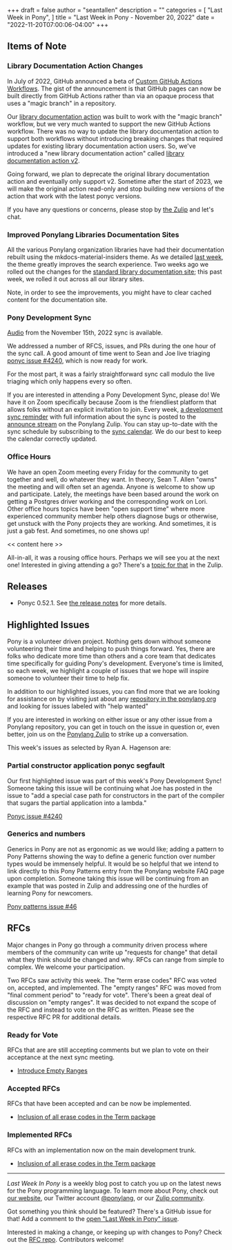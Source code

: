 +++
draft = false
author = "seantallen"
description = ""
categories = [
    "Last Week in Pony",
]
title = "Last Week in Pony - November 20, 2022"
date = "2022-11-20T07:00:06-04:00"
+++

<!--more-->

## Items of Note

### Library Documentation Action Changes

In July of 2022, GitHub announced a beta of [Custom GitHub Actions Workflows](https://github.blog/changelog/2022-07-27-github-pages-custom-github-actions-workflows-beta/). The gist of the announcement is that GitHub pages can now be built directly from GitHub Actions rather than via an opaque process that uses a "magic branch" in a repository.

Our [library documentation action](https://github.com/ponylang/library-documentation-action) was built to work with the "magic branch" workflow, but we very much wanted to support the new GitHub Actions workflow. There was no way to update the library documentation action to support both workflows without introducing breaking changes that required updates for existing library documentation action users. So, we've introduced a "new library documentation action" called [library documentation action v2](https://github.com/ponylang/library-documentation-action-v2).

Going forward, we plan to deprecate the original library documentation action and eventually only support v2. Sometime after the start of 2023, we will make the original action read-only and stop building new versions of the action that work with the latest ponyc versions.

If you have any questions or concerns, please stop by [the Zulip](https://ponylang.zulipchat.com/) and let's chat.

### Improved Ponylang Libraries Documentation Sites

All the various Ponylang organization libraries have had their documentation rebuilt using the mkdocs-material-insiders theme. As we detailed [last week](https://www.ponylang.io/blog/2022/11/last-week-in-pony---november-13-2022/#stdlib-ponylang-io-improved), the theme greatly improves the search experience. Two weeks ago we rolled out the changes for the [standard library documentation site](https://stdlib.ponylang.org); this past week, we rolled it out across all our library sites.

Note, in order to see the improvements, you might have to clear cached content for the documentation site.

### Pony Development Sync

[Audio](https://sync-recordings.ponylang.io/r/2022_11_15.m4a) from the November 15th, 2022 sync is available.

We addressed a number of RFCS, issues, and PRs during the one hour of the sync call. A good amount of time went to Sean and Joe live triaging [ponyc issue #4240](https://github.com/ponylang/ponyc/issues/4240), which is now ready for work.

For the most part, it was a fairly straightforward sync call modulo the live triaging which only happens every so often.

If you are interested in attending a Pony Development Sync, please do! We have it on Zoom specifically because Zoom is the friendliest platform that allows folks without an explicit invitation to join. Every week, [a development sync reminder](https://ponylang.zulipchat.com/#narrow/stream/189932-announce/topic/Sync.20Reminder) with full information about the sync is posted to the [announce stream](https://ponylang.zulipchat.com/#narrow/stream/189932-announce) on the Ponylang Zulip. You can stay up-to-date with the sync schedule by subscribing to the [sync calendar](https://calendar.google.com/calendar/ical/59jcru6f50mrpqbm7em4iclnkk%40group.calendar.google.com/public/basic.ics). We do our best to keep the calendar correctly updated.

### Office Hours

We have an open Zoom meeting every Friday for the community to get together and well, do whatever they want. In theory, Sean T. Allen "owns" the meeting and will often set an agenda. Anyone is welcome to show up and participate. Lately, the meetings have been based around the work on getting a Postgres driver working and the corresponding work on Lori. Other office hours topics have been "open support time" where more experienced community member help others diagnose bugs or otherwise, get unstuck with the Pony projects they are working. And sometimes, it is just a gab fest. And sometimes, no one shows up!

<< content here >>

All-in-all, it was a rousing office hours. Perhaps we will see you at the next one! Interested in giving attending a go? There's a [topic for that](https://ponylang.zulipchat.com/#narrow/stream/189934-general/topic/Office.20hours) in the Zulip.

## Releases

- Ponyc 0.52.1. See [the release notes](https://github.com/ponylang/ponyc/releases/tag/0.52.1) for more details.

## Highlighted Issues

Pony is a volunteer driven project. Nothing gets down without someone volunteering their time and helping to push things forward. Yes, there are folks who dedicate more time than others and a core team that dedicates time specifically for guiding Pony's development. Everyone's time is limited, so each week, we highlight a couple of issues that we hope will inspire someone to volunteer their time to help fix.

In addition to our highlighted issues, you can find more that we are looking for assistance on by visiting just about any [repository in the ponylang org](https://github.com/ponylang/) and looking for issues labeled with "help wanted"

If you are interested in working on either issue or any other issue from a Ponylang repository, you can get in touch on the issue in question or, even better, join us on the [Ponylang Zulip](https://ponylang.zulipchat.com/) to strike up a conversation.

This week's issues as selected by Ryan A. Hagenson are:

### Partial constructor application ponyc segfault

Our first highlighted issue was part of this week's Pony Development Sync! Someone taking this issue will be continuing what Joe has posted in the issue to "add a special case path for constructors in the part of the compiler that sugars the partial application into a lambda."

[Ponyc issue #4240](https://github.com/ponylang/ponyc/issues/4240)

### Generics and numbers

Generics in Pony are not as ergonomic as we would like; adding a pattern to Pony Patterns showing the way to define a generic function over number types would be immensely helpful. It would be so helpful that we intend to link directly to this Pony Patterns entry from the Ponylang website FAQ page upon completion. Someone taking this issue will be continuing from an example that was posted in Zulip and addressing one of the hurdles of learning Pony for newcomers.

[Pony patterns issue #46](https://github.com/ponylang/pony-patterns/issues/46)

## RFCs

Major changes in Pony go through a community driven process where members of the community can write up "requests for change" that detail what they think should be changed and why. RFCs can range from simple to complex. We welcome your participation.

Two RFCs saw activity this week. The "term erase codes" RFC was voted on, accepted, and implemented. The "empty ranges" RFC was moved from "final comment period" to "ready for vote". There's been a great deal of discussion on "empty ranges". It was decided to not expand the scope of the RFC and instead to vote on the RFC as written. Please see the respective RFC PR for additional details.

### Ready for Vote

RFCs that are are still accepting comments but we plan to vote on their acceptance at the next sync meeting.

- [Introduce Empty Ranges](https://github.com/ponylang/rfcs/pull/201)

### Accepted RFCs

RFCs that have been accepted and can be now be implemented.

- [Inclusion of all erase codes in the Term package](https://github.com/ponylang/rfcs/pull/203)

### Implemented RFCs

RFCs with an implementation now on the main development trunk.

- [Inclusion of all erase codes in the Term package](https://github.com/ponylang/ponyc/pull/4246)

---

_Last Week In Pony_ is a weekly blog post to catch you up on the latest news for the Pony programming language. To learn more about Pony, check out [our website](https://ponylang.io), our Twitter account [@ponylang](https://twitter.com/ponylang), or our [Zulip community](https://ponylang.zulipchat.com).

Got something you think should be featured? There's a GitHub issue for that! Add a comment to the [open "Last Week in Pony" issue](https://github.com/ponylang/ponylang.github.io/issues?q=is%3Aissue+is%3Aopen+label%3Alast-week-in-pony).

Interested in making a change, or keeping up with changes to Pony? Check out the [RFC repo](https://github.com/ponylang/rfcs). Contributors welcome!
